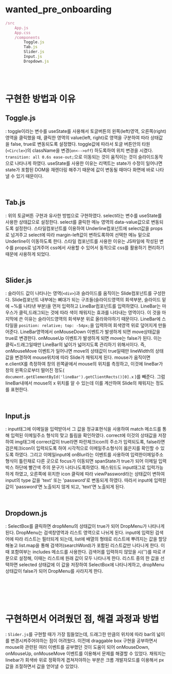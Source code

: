 # wanted_pre_onboarding

```js
/src
	App.js
	App.css
	/components
		Toggle.js
		Tab.js
		Slider.js
		Input.js
		Dropdown.js
```

<br /> <br />

# 구현한 방법과 이유

## Toggle.js
: toggle이라는 변수를 useState를 사용해서 토글버튼의 왼쪽(left)영역, 오른쪽(right)영역을 클릭했을 때, 클릭한 영역의 value(left, right)로 영역을 구분하여 따라 상태값을 false, true로 변동되도록 설정했다. toggle값에 따라서 토글 버튼안의 타원(`<Circle>`)의 className을 변경(`on<-->off`) 하도록하여 위치 변경을 시켰다. ` transition: all 0.6s ease-out;`으로 이동되는 것이 움직이는 것이 슬라이드동작으로 나타나게 하였다. useState를 사용한 이유는 리액트는 state가 수정이 일어나면 state가 포함된 DOM을 재렌더링 해주기 때문에 값이 변동될 때마다 화면에 바로 나타낼 수 있기 때문이다.

<br /> 

## Tab.js
: 위의 토글버튼 구현과 유사한 방법으로 구현하였다. select라는 변수를 useState를 사용한 상태값으로 설정한다. select를 클릭한 메뉴 영역의 data-value값으로 변동되도록 설정한다. 스타일컴포넌트를 이용하여 Underline컴포넌트에 select값을 props로 넘겨주고 select에 따라 margin-left값이 변하도록하여 선택한 메뉴 밑으로 Underline이 이동하도록 한다. 스타일 컴포넌트를 사용한 이유는 JS파일에 작성된 변수를 props로 넘겨주어 css에서 사용할 수 있어서 동적으로 css를 활용하기 편리하기때문에 사용하게 되었다. 

<br /> 

## Slider.js
: 슬라이드 값이 나타나는 영역(`<div>`)과 슬라이드를 움직이는 Slide컴포넌트를 구성한다. Slide컴포넌트 내부에는 뼈대가 되는 구조들(슬라이드영역의 회색부분, 슬라이드 밑에 ~%를 나타낸 부분)을 먼저 입력하고 LineBar컴포넌트를 입력하였다. LineBar는 마우스가 클릭,드래그되는 것에 따라 색이 채워지는 효과를 나타내는 영역이다. 이 것을 마지막에 쓴 이유는 슬라이드영역의 회색부분 위로 올라와야하기 때문이다. LineBar에 스타일을 `position: relative; top: -54px;`을 입력하여 회색영역 위로 덮어지게 만들어준다. 
LineBar영역에서 onMouseDown 이벤트가 발생하게 되면 move상태값을 true로 변경한다. onMouseUp 이벤트가 발생하게 되면 move는 false가 된다. 이는 클릭+드래그일때만 LineBar의 넓이가 넓어지도록 관리하기 위해서이다. 즉, onMouseMove 이벤트가 일어나면 move의 상태값이 true일때만 lineWidth의 상태값을 변경하여 mouse위치에 따라 Slide가 채워지게 된다.
mouse가 움직이면 e.clientX를 측정하여 창의 왼쪽끝에서 mouse의 위치를 측정하고, 이것에 lineBar가 창의 왼쪽으로부터 떨어진 정도( `document.getElementById('lineBar').getClientRects()[0].x` )를 빼준다. 그럼 lineBar내에서 mouse의 x 위치를 알 수 있는데 이를 계산하여 Slide의 채워지는 정도를 표현한다.

<br /> 

## Input.js
: input태그에 이메일을 입력받아서 그 값을 정규표현식을 사용하여 match 메소드를 통해 입력된 이메일주소 형식의 맞고 틀림을 확인하였다. correct에 이것의 상태값을 저장하여 img태그에 correct값이 true라면 파란체크icon의 주소가 입력되도록, false라면 검은체크icon이 입력되도록 하여 시각적으로 이메일주소형식이 옳은지를 확인할 수 있도록 하였다. 그리고 이메일input에 onBlur라는 이벤트를 사용하여 입력한이메일주소형식이 틀린채로 다른 곳으로 focus가 이동되면 spanState가 true가 되어 이메일 입력박스 하단에 빨간색 주의 문구가 나타나도록하였다. 패스워드도 input태그로 입력가능하게 하였고, 오른쪽에 위치한 icon 클릭에 따라 viewPassword라는 상태값이 변하여 input의 type 값을 'text' 또는 'password'로 변동되게 하였다. 따라서 input에 입력된 값이 'password'면 노출되지 않게 되고, 'text'면 노출되게 된다.  

<br /> 

## Dropdown.js
: SelectBox를 클릭하면 dropMenu의 상태값이 true가 되어 DropMenu가 나타나게 된다. DropMenu는 검색창영역과 리스트 영역으로 나뉘게 된다. input에 입력된 검색어에 따라 리스트는 필터되게 되는데, list에 배열의 형태로 리스트에 뿌려지는 값을 할당해놓고 list.map을 통해 검색어(searchWord)가 포함된 리스트값만 나타나게 한다. 이 때 포함여부는 includes 메소드를 사용한다. 검색어를 입력하지 않았을 시('')를 따로 if문으로 설정해, 이때는 리스트에 원래 값이 모두 나타나게 한다.
리스트 중의 한 값을 선택하면 selected 상태값에 이 값을 저장하여 SelectBox에 나타나게하고, dropMenu 상태값이 false가 되어 DropMenu를 사라지게 한다. 

<br /> 

<br /> <br />

# 구현하면서 어려웠던 점, 해결 과정과 방법 
: `Slider.js`를 구현할 때가 가장 힘들었는데, 드래그한 만큼의 위치에 따라 bar의 넓이를 변경시켜주어야하는 점이 어려웠다. 이전에 draggable box 구현을 공부하면서 mouse와 관련된 여러 이벤트를 공부했던 것이 도움이 되어 onMouseDown, onMouseUp, onMouseMove 이벤트를 이용해서 문제를 해결할 수 있었다. 채워지는 linebar가 회색바 위로 정확하게 겹쳐저야하는 부분은 크롬 개발자모드를 이용해서 px값을 조절하면서 값을 얻어낼 수 있었다.



		
		
